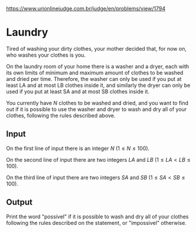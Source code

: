 https://www.urionlinejudge.com.br/judge/en/problems/view/1794

# Laundry

Tired of washing your dirty clothes, your mother decided that, for now on, who
washes your clothes is you.

On the laundry room of your home there is a washer and a dryer, each with its
own limits of minimum and maximum amount of clothes to be washed and dried per
time. Therefore, the washer can only be used if you put at least LA and at
most LB clothes inside it, and similarly the dryer can only be used if you put
at least SA and at most SB clothes inside it.

You currently have $N$ clothes to be washed and dried, and you want to find out
if it is possible to use the washer and dryer to wash and dry all of your
clothes, following the rules described above.

## Input

On the first line of input there is an integer $N$ ($1 \leq N \leq 100$).

On the second line of input there are two integers $LA$ and $LB$
($1 \leq LA < LB \leq 100$).

On the third line of input there are two integers $SA$ and $SB$
($1 \leq SA < SB \leq 100$).

## Output

Print the word "possivel" if it is possible to wash and dry all of your
clothes following the rules described on the statement, or "impossivel"
otherwise.
